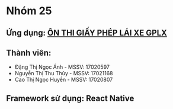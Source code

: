 # Nhóm 25

## Ứng dụng: [ÔN THI GIẤY PHÉP LÁI XE GPLX](https://play.google.com/store/apps/details?id=com.waterfall.trafficlaws2)

## Thành viên:
- Đặng Thị Ngọc Ánh - MSSV: 17020597
- Nguyễn Thị Thu Thủy - MSSV: 17021168
- Cao Thị Ngọc Huyền - MSSV: 17020807

## Framework sử dụng: React Native
